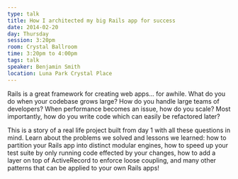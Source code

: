 ```yaml
---
type: talk
title: How I architected my big Rails app for success
date: 2014-02-20
day: Thursday
session: 3:20pm
room: Crystal Ballroom
time: 3:20pm to 4:00pm
tags: talk
speaker: Benjamin Smith
location: Luna Park Crystal Place
---
```


Rails is a great framework for creating web apps... for awhile. What do you do when your codebase grows large? How do you handle large teams of developers? When performance becomes an issue, how do you scale? Most importantly, how do you write code which can easily be refactored later?

This is a story of a real life project built from day 1 with all these questions in mind. Learn about the problems we solved and lessons we learned: how to partition your Rails app into distinct modular engines, how to speed up your test suite by only running code effected by your changes, how to add a layer on top of ActiveRecord to enforce loose coupling, and many other patterns that can be applied to your own Rails apps!
